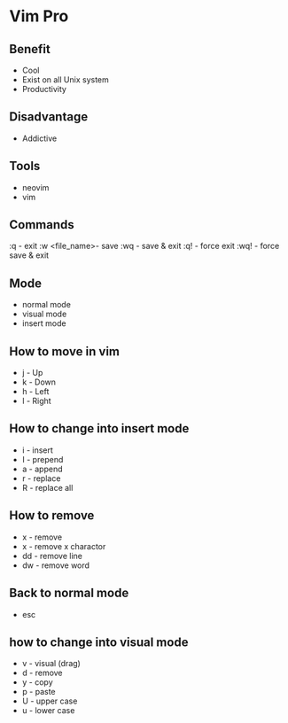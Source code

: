 # Vim Pro
## Benefit
- Cool
- Exist on all Unix system
- Productivity

## Disadvantage
- Addictive

## Tools
- neovim
- vim

## Commands
:q - exit
:w <file_name>- save
:wq - save & exit
:q! - force exit
:wq! - force save & exit

## Mode
- normal mode
- visual mode
- insert mode

## How to move in vim
- j - Up
- k - Down
- h - Left
- l - Right

## How to change into insert mode
- i - insert
- I - prepend
- a - append
- r - replace 
- R - replace all

## How to remove 
- x - remove
- <number>x - remove x charactor
- dd - remove line
- dw - remove word

## Back to normal mode 
- esc

## how to change into visual mode
- v - visual (drag)
- d - remove
- y - copy 
- p - paste
- U - upper case
- u - lower case
